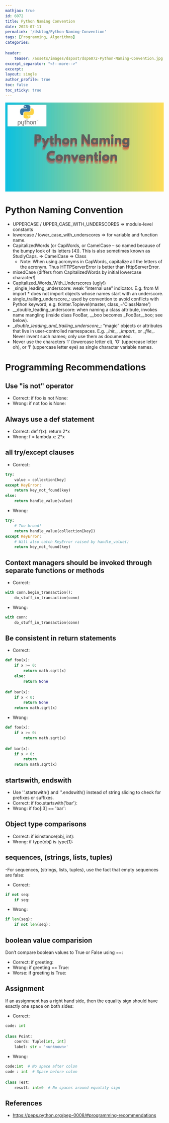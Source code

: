 ```yaml
---
mathjax: true
id: 6072
title: Python Naming Convention
date: 2023-07-11
permalink: '/dsblog/Python-Naming-Convention'
tags: [Programming, Algorithms] 
categories: 

header:
    teaser: /assets/images/dspost/dsp6072-Python-Naming-Convention.jpg
excerpt_separator: "<!--more-->"  
excerpt:  
layout: single  
author_profile: true  
toc: false  
toc_sticky: true
---
```


![Python Naming Convention](/assets/images/dspost/dsp6072-Python-Naming-Convention.jpg)   

# Python Naming Convention

- UPPERCASE / UPPER_CASE_WITH_UNDERSCORES => module-level constants
- lowercase / lower_case_with_underscores => for variable and function name.
- CapitalizedWords (or CapWords, or CamelCase – so named because of the bumpy look of its letters [4]). This is also sometimes known as StudlyCaps. => CamelCase => Class
	- Note: When using acronyms in CapWords, capitalize all the letters of the acronym. Thus HTTPServerError is better than HttpServerError.
- mixedCase (differs from CapitalizedWords by initial lowercase character!)
- Capitalized_Words_With_Underscores (ugly!)
- \_single_leading_underscore: weak “internal use” indicator. E.g. from M import * does not import objects whose names start with an underscore.
- single_trailing_underscore_: used by convention to avoid conflicts with Python keyword, e.g.
tkinter.Toplevel(master, class_='ClassName')
- \__double_leading_underscore: when naming a class attribute, invokes name mangling (inside class FooBar, __boo becomes _FooBar__boo; see below).
- \__double_leading_and_trailing_underscore__: “magic” objects or attributes that live in user-controlled namespaces. E.g. \__init__, \__import__ or \__file__. Never invent such names; only use them as documented.
- Never use the characters ‘l’ (lowercase letter el), ‘O’ (uppercase letter oh), or ‘I’ (uppercase letter eye) as single character variable names.


# Programming Recommendations
## Use "is not" operator
- Correct:
if foo is not None:
- Wrong:
if not foo is None:

## Always use a def statement
- Correct:
def f(x): return 2*x
- Wrong:
f = lambda x: 2*x

## all try/except clauses
- Correct:
```python
try:
    value = collection[key]
except KeyError:
    return key_not_found(key)
else:
    return handle_value(value)
```

- Wrong:
```python 
try:
    # Too broad!
    return handle_value(collection[key])
except KeyError:
    # Will also catch KeyError raised by handle_value()
    return key_not_found(key)
```

## Context managers should be invoked through separate functions or methods	

- Correct:

```python 
with conn.begin_transaction():
    do_stuff_in_transaction(conn)
```

- Wrong:
```python 
with conn:
    do_stuff_in_transaction(conn)
```

## Be consistent in return statements

- Correct:

```python
def foo(x):
    if x >= 0:
        return math.sqrt(x)
    else:
        return None

def bar(x):
    if x < 0:
        return None
    return math.sqrt(x)
```

- Wrong:

```python
def foo(x):
    if x >= 0:
        return math.sqrt(x)

def bar(x):
    if x < 0:
        return
    return math.sqrt(x)
```

## startswith, endswith 
- Use ''.startswith() and ''.endswith() instead of string slicing to check for prefixes or suffixes.		
- Correct:
if foo.startswith('bar'):
- Wrong:
if foo[:3] == 'bar':

## Object type comparisons
- Correct:
if isinstance(obj, int):
- Wrong:
if type(obj) is type(1):

## sequences, (strings, lists, tuples)
-For sequences, (strings, lists, tuples), use the fact that empty sequences are false:

- Correct:
```python
if not seq:
	if seq:
```
- Wrong:
```python
if len(seq):
	if not len(seq):
```

## boolean value comparision
Don’t compare boolean values to True or False using ==:
- Correct:
if greeting:
- Wrong:
if greeting == True:
- Worse:
if greeting is True:

## Assignment
If an assignment has a right hand side, then the equality sign should have exactly one space on both sides:
- Correct:
```python 
code: int

class Point:
    coords: Tuple[int, int]
    label: str = '<unknown>'
```
- Wrong:
```python
code:int  # No space after colon
code : int  # Space before colon

class Test:
    result: int=0  # No spaces around equality sign
```
	
## References
- https://peps.python.org/pep-0008/#programming-recommendations

